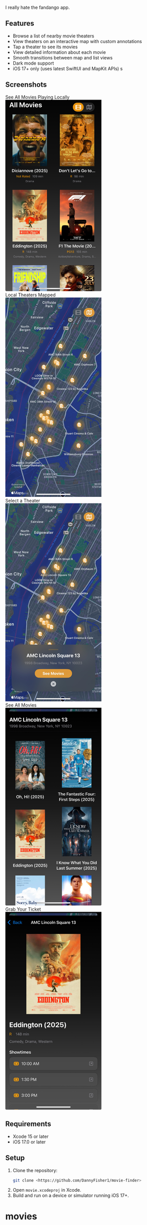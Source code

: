 I really hate the fandango app. 

## Features

- Browse a list of nearby movie theaters
- View theaters on an interactive map with custom annotations
- Tap a theater to see its movies
- View detailed information about each movie
- Smooth transitions between map and list views
- Dark mode support
- iOS 17+ only (uses latest SwiftUI and MapKit APIs)
s
## Screenshots
See All Movies Playing Locally
<br>
<img src="movie/Screenshots/FFEB3019-DA4B-4942-92B7-21F83411940A_1_201_a.jpeg" alt="See All Movies Playing Locally" width="300" />
<br>
Local Theaters Mapped
<br>
<img src="movie/Screenshots/245B05C2-9FB6-4C5B-A2B4-D86D613A6E72_1_201_a.jpeg" alt="Local Theaters Mapped" width="300" />
<br>
Select a Theater
<br>
<img src="movie/Screenshots/95DDB23D-6A63-4F3C-9DF0-AEEA10198412_1_201_a.jpeg" alt="Select a Theater" width="300" />
<br>
See All Movies
<br>
<img src="movie/Screenshots/F043BE3A-CFF2-4A2E-8B1C-06F439C65E52_1_105_c.jpeg" alt="See All Movies (duh)" width="300" />
<br>
Grab Your Ticket
<br>
<img src="movie/Screenshots/5E15DBA8-2AEC-4B06-BB6B-1180CDD645AB_1_105_c.jpeg" alt="Grab Your Ticket" width="300" />
<br>

## Requirements
- Xcode 15 or later
- iOS 17.0 or later

## Setup
1. Clone the repository:
   ```sh
   git clone <https://github.com/DannyFisher1/movie-finder>
   ```
2. Open `movie.xcodeproj` in Xcode.
3. Build and run on a device or simulator running iOS 17+.

# movies
